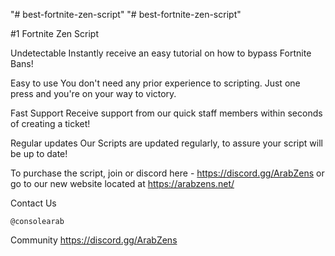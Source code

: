 "# best-fortnite-zen-script" 
"# best-fortnite-zen-script" 


#1 Fortnite Zen Script

Undetectable
Instantly receive an easy tutorial on how to bypass Fortnite Bans!

Easy to use
You don't need any prior experience to scripting. Just one press and you're on your way to victory.

Fast Support
Receive support from our quick staff members within seconds of creating a ticket!

Regular updates
Our Scripts are updated regularly, to assure your script will be up to date!

To purchase the script, join or discord here - https://discord.gg/ArabZens
or go to our new website located at https://arabzens.net/

Contact Us

    @consolearab

Community
    https://discord.gg/ArabZens
